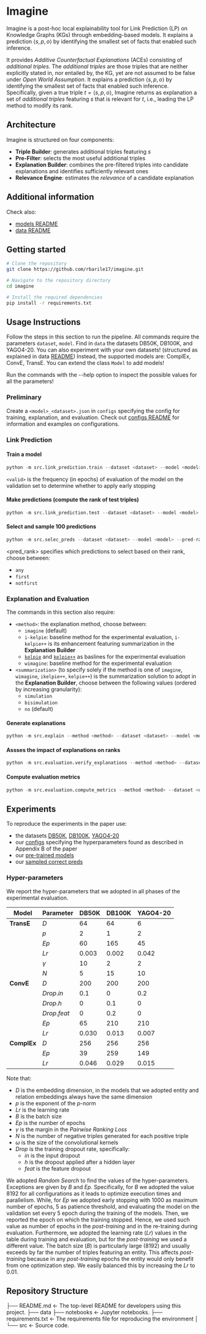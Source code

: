 # Imagine

Imagine is a post-hoc local explainability tool for Link Prediction (LP) on Knowledge Graphs (KGs) through embedding-based models. It explains a prediction $\langle s, p, o\rangle$ by identifying the smallest set of facts that enabled such inference.

It provides _Additive Counterfactual Explanations_ (ACEs) consisting of _additional triples_. The _additional triples_ are those triples that are neither explicitly stated in, nor entailed by, the KG, yet are not assumed to be false under _Open World Assumption_. It explains a prediction $\langle s, p, o\rangle$ by identifying the smallest set of facts that enabled such inference. Specifically, given a true triple $t = \langle s, p, o\rangle$, Imagine returns as explanation a set of _additional triples_ featuring $s$ that is relevant for $t$, i.e., leading the LP method to modify its rank.

## Architecture

Imagine is structured on four components:

* **Triple Builder**: generates additional triples featuring _s_
* **Pre-Filter**: selects the most useful additional triples
* **Explanation Builder**: combines the pre-filtered triples into candidate explanations and identifies sufficiently relevant ones
* **Relevance Engine**: estimates the _relevance_ of a candidate explanation

## Additional information

Check also:

* [models README](./models/README.md)
* [data README](./data/README.md)

## Getting started

```bash
# Clone the repository
git clone https://github.com/rbarile17/imagine.git

# Navigate to the repository directory
cd imagine

# Install the required dependencies
pip install -r requirements.txt
```

## Usage Instructions

Follow the steps in this section to run the pipeline.
All commands require the parameters `dataset`, `model`.
Find in `data` the datasets DB50K, DB100K, and YAGO4-20.
You can also experiment with your own datasets! (structured as explained in data [README](./data/README.md))
Instead, the supported models are: ComplEx, ConvE, TransE.
You can extend the class `Model` to add models!

Run the commands with the --help option to inspect the possible values for all the parameters!

### Preliminary

Create a `<model>_<dataset>.json` in `configs` specifying the config for training, explanation, and evaluation. Check out [configs README](./configs/README.md) for information and examples on configurations.

### Link Prediction

#### Train a model

```python
python -m src.link_prediction.train --dataset <dataset> --model <model> --valid <validation_epochs>
```

`<valid>` is the frequency (in epochs) of evaluation of the model on the validation set to determine whether to apply early stopping

#### Make **predictions** (compute the rank of test triples)

```python
python -m src.link_prediction.test --dataset <dataset> --model <model>
```

#### Select and sample 100 predictions

```python
python -m src.selec_preds --dataset <dataset> --model <model> --pred-rank <pred_rank>
```

<pred_rank> specifies which predictions to select based on their rank, choose between:

* `any`
* `first`
* `notfirst`

### Explanation and Evaluation

The commands in this section also require:

* `<method>`: the explanation method, choose between:
  * `imagine` (default)
  * `i-kelpie`: baseline method for the experimental evaluation, `i-kelpie++` is its enhancement featuring summarization in the **Explanation Builder**
  * [`kelpie`](https://github.com/AndRossi/Kelpie) and [`kelpie++`](https://github.com/rbarile17/kelpiePP) as baslines for the experimental evaluation
  * `wimagine`: baseline method for the experimental evaluation
* `<summarization>` (to specify solely if the method is one of `imagine`, `wimagine`, `ikelpie++`, `kelpie++`) is the summarization solution to adopt in the **Explanation Builder**, choose between the following values (ordered by increasing granularity):
  * `simulation`
  * `bisimulation`
  * `no` (default)

#### Generate explanations

```python
python -m src.explain --method <method> --dataset <dataset> --model <model> --mode <mode> --summarization <summarization>
```

#### Assses the impact of explanations on ranks

```python
python -m src.evaluation.verify_explanations --method <method> --dataset <dataset> --model <model> --mode <mode> --summarization <summarization>
```

#### Compute evaluation metrics

```python
python -m src.evaluation.compute_metrics --method <method> --dataset <dataset> --model <model> --mode <mode> --summarization <summarization>
```

## Experiments

To reproduce the experiments in the paper use:

* the datasets [DB50K](./data/DB50K), [DB100K](./data/DB100K), [YAGO4-20](./data/YAGO4-20)
* our [configs](./experiments/new/.configs) specifying the hyperparameters found as described in Appendix B of the paper
* our [pre-trained models](https://zenodo.org/records/11452683)
* our [sampled correct preds](./experiments/new/.selected_preds)

### Hyper-parameters

We report the hyper-parameters that we adopted in all phases of the experimental evaluation.

| **Model**   | **Parameter** | **DB50K** | **DB100K** | **YAGO4-20** |
|-------------|---------------|-----------|------------|--------------|
| **TransE**  | $D$           | 64        | 64         | 6            |
|             | $p$           | 2         | 1          | 2            |
|             | $Ep$          | 60        | 165        | 45           |
|             | $Lr$          | 0.003     | 0.002      | 0.042        |
|             | $\gamma$      | 10        | 2          | 2            |
|             | $N$           | 5         | 15         | 10           |
| **ConvE**   | $D$           | 200       | 200        | 200          |
|             | $Drop.in$     | 0.1       | 0          | 0.2          |
|             | $Drop.h$      | 0         | 0.1        | 0            |
|             | $Drop.feat$   | 0         | 0.2        | 0            |
|             | $Ep$          | 65        | 210        | 210          |
|             | $Lr$          | 0.030     | 0.013      | 0.007        |
| **ComplEx** | $D$           | 256       | 256        | 256          |
|             | $Ep$          | 39        | 259        | 149          |
|             | $Lr$          | 0.046     | 0.029      | 0.015        |

Note that:

* $D$ is the embedding dimension, in the models that we adopted entity and relation embeddings always have the same dimension
* $p$ is the exponent of the $p$-norm
* $Lr$ is the learning rate
* $B$ is the batch size
* $Ep$ is the number of epochs
* $\gamma$ is the margin in the _Pairwise Ranking Loss_
* $N$ is the number of negative triples generated for each positive triple
* $\omega$ is the size of the convolutional kernels
* $Drop$ is the training dropout rate, specifically:
  * $in$ is the input dropout
  * $h$ is the dropout applied after a hidden layer
  * $feat$ is the feature dropout

We adopted _Random Search_ to find the values of the hyper-parameters. Exceptions are given by $B$ and $Ep$. Specifically, for $B$ we adopted the value $8192$ for all configurations as it leads to optimize execution times and parallelism. While, for $Ep$ we adopted early stopping with $1000$ as maximum number of epochs, $5$ as patience threshold, and evaluating the model on the validation set every $5$ epoch during the training of the models. Then, we reported the epoch on which the training stopped. Hence, we used such value as number of epochs in the _post-training_ and in the re-training during evaluation.
Furthermore, we adopted the learning rate ($Lr$) values in the table during training and evaluation, but for the _post-training_ we used a different value. The batch size ($B$) is particularly large (8192) and usually exceeds by far the number of triples featuring an entity. This affects _post-training_ because in any _post-training_ epochs the entity would only benefit from one optimization step. We easily balanced this by increasing the $Lr$ to $0.01$.

## Repository Structure

  ├── README.md          <- The top-level README for developers using this project.
  ├── data
  ├── notebooks          <- Jupyter notebooks.
  ├── requirements.txt   <- The requirements file for reproducing the environment
  │
  └── src                <- Source code.
